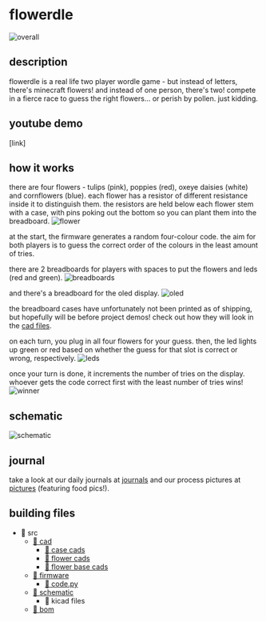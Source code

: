 # flowerdle
![overall](https://github.com/mynameisashllee/flowerdle/blob/main/img/overall.png?raw=true)

## description
flowerdle is a real life two player wordle game - but instead of letters, there's minecraft flowers! and instead of one person, there's two! compete in a fierce race to guess the right flowers... or perish by pollen. just kidding.

## youtube demo
[link]

## how it works
there are four flowers - tulips (pink), poppies (red), oxeye daisies (white) and cornflowers (blue). each flower has a resistor of different resistance inside it to distinguish them. the resistors are held below each flower stem with a case, with pins poking out the bottom so you can plant them into the breadboard.
![flower](https://raw.githubusercontent.com/mynameisashllee/flowerdle/refs/heads/main/img/flower.png)

at the start, the firmware generates a random four-colour code. the aim for both players is to guess the correct order of the colours in the least amount of tries.

there are 2 breadboards for players with spaces to put the flowers and leds (red and green).
![breadboards](https://raw.githubusercontent.com/mynameisashllee/flowerdle/refs/heads/main/img/breadboards.png)

and there's a breadboard for the oled display.
![oled](https://raw.githubusercontent.com/mynameisashllee/flowerdle/refs/heads/main/img/oled.png)

the breadboard cases have unfortunately not been printed as of shipping, but hopefully will be before project demos! check out how they will look in the [cad files](src/cad/breadboardcase).

on each turn, you plug in all four flowers for your guess. then, the led lights up green or red based on whether the guess for that slot is correct or wrong, respectively.
![leds](https://raw.githubusercontent.com/mynameisashllee/flowerdle/refs/heads/main/img/leds.png)

once your turn is done, it increments the number of tries on the display. whoever gets the code correct first with the least number of tries wins! 
![winner](https://raw.githubusercontent.com/mynameisashllee/flowerdle/refs/heads/main/img/winner.png)

## schematic
![schematic](https://raw.githubusercontent.com/mynameisashllee/flowerdle/refs/heads/main/img/schematic.png)

## journal
take a look at our daily journals at [journals](journal) and our process pictures at [pictures](journal/pics.md) (featuring food pics!).

## building files
* 📂 src
    * [📂 cad](src/cad)
        * [📄 case cads](src/cad/breadboardcase)
        * [📄 flower cads](src/cad/flowers)
        * [📄 flower base cads](src/cad/structures)
    * [📂 firmware](src/firmware)
        * [📄 code.py](src/firmware/code.py)
    * [📂 schematic](src/schematic)
        * 📄 kicad files
    * [📄 bom](src/bom.md)